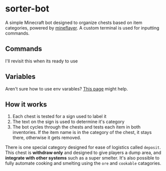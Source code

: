 # sorter-bot
A simple Minecraft bot designed to organize chests based on item categories, powered by [mineflayer](https://github.com/PrismarineJS/mineflayer). A custom terminal is used for inputting commands.

## Commands
I'll revisit this when its ready to use

## Variables
Aren't sure how to use env varables? [This page](https://codeburst.io/process-env-what-it-is-and-why-when-how-to-use-it-effectively-505d0b2831e7) might help.

## How it works
1) Each chest is tested for a sign used to label it
2) The text on the sign is used to determine it's category
3) The bot cycles through the chests and tests each item in both inventories. If the item name is in the category of the chest, it stays there, otherwise it gets removed.

There is one special category designed for ease of logistics called `deposit`. This chest is **withdraw only** and designed to give players a dump area, and **integrate with other systems** such as a super smelter.
It's also possible to fully automate cooking and smelting using the `ore` and `cookable` catagories.

